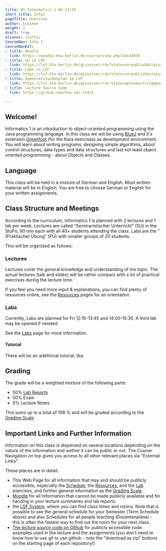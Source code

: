 ```yaml
---
title: B1 Informatics 1 WS 24/25
short_title: Info1
pageTitle: Overview
author: kleinen
weight: 1
draft: true
aliases: /info1/
CourseNav: Info 1
courseNavExt:
- title: Moodle
  link: https://moodle.htw-berlin.de/course/view.php?id=44056
- title: SU in LSF
  link: https://lsf.htw-berlin.de/qisserver/rds?state=verpublish&status=init&vmfile=no&publishid=200295&moduleCall=webInfo&publishConfFile=webInfo&publishSubDir=veranstaltung
- title: Labs in LSF
  link: https://lsf.htw-berlin.de/qisserver/rds?state=verpublish&status=init&vmfile=no&publishid=200090&moduleCall=webInfo&publishConfFile=webInfo&publishSubDir=veranstaltung
- title: Semesterstundenplan im LSF
  link: https://lsf.htw-berlin.de/qisserver/rds?state=wplan&act=stg&pool=stg&show=plan&P.vx=mittel&P.subc=plan&subdir=stg&week=-10&k_abstgv.abstgvnr=231&r_zuordabstgv.semvonint=1&r_zuordabstgv.sembisint=1
- title: Lecture Source Code
  link: https://github.com/htw-imi-info1

---
```


## Welcome!

Informatics 1 is an introduction to object-oriented programming using the Java
programming language. In this class we will be using [BlueJ](https://bluej.org/) and it's extension [Greenfoot](https://www.greenfoot.org/) (for the Kara exercises) as development environment.
You will learn about writing programs, designing simple algorithms, about
control structures, data types and data structures and last not least object oriented
programming - about Objects and Classes.

## Language

This class will be held in a mixture of German and English.
Most written material will be in English.
You are free to choose German or English for your written assignments.

## Class Structure and Meetings

According to the curriculum, Informatics 1 is planned with 2 lectures and 1 lab
per week. Lectures are called "Seminaristischer Unterricht" (SU) in the StuPo,
90 min each with all 40+ students attending the class. Labs are the "(Praktische) Übung" (PÜ)
with smaller groups of 20 students.

This will be organized as follows:

### Lectures

Lectures cover the general knowledge and understanding of the topic.
The actual lectures (talk and slides) will be rather compact with a 
lot of practical exercises during the lecture time.

If you feel you need more input & explanations, you can find plenty of resources
online, see the [Resources](./resources) pages for an orientation.
### Labs

Currently, Labs are planned for Fri 12:15-13:45 and 14:00-15:30. A third lab may be opened if needed.

See the [Labs](./labs) page for more information.

#### Tutorial

There will be an additional tutorial, tba.

## Grading

The grade will be a weighted mixture of the following parts:

* 50% [Lab Reports](labs/)
* 50% Exam
*  8% Lecture Notes

This sums up to a total of 108 % and will be graded according to the
[Grading Scale](/studies/grading/grading-scale) .

## Important Links and Further Information

Information on this class is dispersed on several locations depending on the nature of the information and wether it can be public or not.
The Course Navigation on top gives you access to all other relevant places via "External Links".

These places are in detail:

* This Web Page for all information that may and should be publicly accessible,
  especially the [Schedule](schedule), the [Resources](resources), and the [Lab](labs) exercises, and further general information as the [Grading Scale](/studies/grading/grading-scale).
* [Moodle](https://moodle.htw-berlin.de) for all Information that cannot be made publicly available and for handing in your lecture summaries and lab reports.
* the [LSF System](https://lsf.htw-berlin.de), where you can find class times and rooms. Note that is possible to see the general schedule for your Semester (Term Schedule above) and also Schedules for all people teaching (Dozentenpläne) - this is often the fastest way to find out the room for your next class.
* [The lecture source code on Github](https://github.com/htw-imi-info1) for publicly accessible code examples used in the lecture and the assignments (you don't need to know how to use git to use github - note the "download as zip" buttons on the starting page of each repository!)
